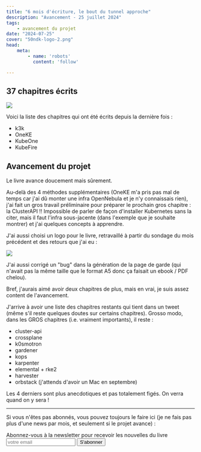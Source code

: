 ```yaml
---
title: "6 mois d'écriture, le bout du tunnel approche"
description: "Avancement - 25 juillet 2024"
tags:
    - avancement du projet
date: "2024-07-25"
cover: "50ndk-logo-2.png"
head:
    meta:
        - name: 'robots'
          content: 'follow'

---
```


## 37 chapitres écrits

![](https://geps.dev/progress/74)

Voici la liste des chapitres qui ont été écrits depuis la dernière fois :

* k3k
* OneKE
* KubeOne
* KubeFire

## Avancement du projet

Le livre avance doucement mais sûrement. 

Au-delà des 4 méthodes supplémentaires (OneKE m'a pris pas mal de temps car j'ai dû monter une infra OpenNebula et je n'y connaissais rien), j'ai fait un gros travail préliminaire pour préparer le prochain gros chapitre : la ClusterAPI !! Impossible de parler de façon d'installer Kubernetes sans la citer, mais il faut l'infra sous-jacente (dans l'exemple que je souhaite montrer) et j'ai quelques concepts à apprendre.

J'ai aussi choisi un logo pour le livre, retravaillé à partir du sondage du mois précédent et des retours que j'ai eu :

![](images/50ndk-logo-2.png)

J'ai aussi corrigé un "bug" dans la génération de la page de garde (qui n'avait pas la même taille que le format A5 donc ça faisait un ebook / PDF chelou).

Bref, j'aurais aimé avoir deux chapitres de plus, mais en vrai, je suis assez content de l'avancement.

J'arrive à avoir une liste des chapitres restants qui tient dans un tweet (même s'il reste quelques doutes sur certains chapitres). Grosso modo, dans les GROS chapitres (i.e. vraiment importants), il reste :
* cluster-api
* crossplane
* k0smotron
* gardener
* kops
* karpenter
* elemental + rke2
* harvester
* orbstack (j'attends d'avoir un Mac en septembre)

Les 4 derniers sont plus anecdotiques et pas totalement figés. On verra quand on y sera !

<hr>

Si vous n'êtes pas abonnés, vous pouvez toujours le faire ici (je ne fais pas plus d'une news par mois, et seulement si le projet avance) :

<div class="rounded-2xl">
<div class="mx-auto max-w-[1330px] ">
<div class="max-w-screen-xl px-4 py-8 mx-auto flex items-center justify-center">
<div class="border border-slate-200 p-24 rounded-md bg-white shadow-md ">
<span class="text-3xl font-bold text-gray-700 ">Abonnez-vous à la newsletter pour recevoir les nouvelles du livre</span>
<form action="https://rssfeedpulse.com/campaign/83cee038-722a-4fca-9e57-e8fc26326a06/subscribe" method="get" class="flex mt-10 gap-4">
<input name="email" autocomplete="email" type="email" placeholder="votre email" class="p-2 text-gray-700 w-full border border-slate-200" required>
<button class="bg-pink-500 font-bold text-2xl text-black w-full border border-slate-300 py-2 px-4 hover:bg-pink-600 hover:text-white transition-colors duration-200 ease-in-out rounded-md">S'abonner</button>
</form>
</div>
</div>
</div>
</div>
